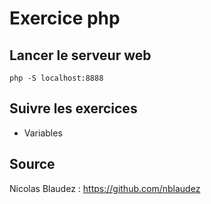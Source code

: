 # Exercice php

## Lancer le serveur web
    php -S localhost:8888 


## Suivre les exercices
* Variables


## Source
Nicolas Blaudez : https://github.com/nblaudez